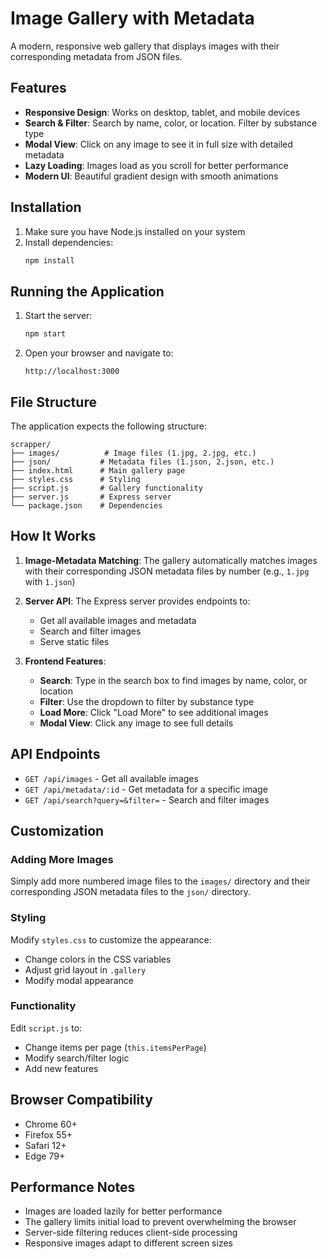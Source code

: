 # Image Gallery with Metadata

A modern, responsive web gallery that displays images with their corresponding metadata from JSON files.

## Features

- **Responsive Design**: Works on desktop, tablet, and mobile devices
- **Search & Filter**: Search by name, color, or location. Filter by substance type
- **Modal View**: Click on any image to see it in full size with detailed metadata
- **Lazy Loading**: Images load as you scroll for better performance
- **Modern UI**: Beautiful gradient design with smooth animations

## Installation

1. Make sure you have Node.js installed on your system
2. Install dependencies:
   ```bash
   npm install
   ```

## Running the Application

1. Start the server:
   ```bash
   npm start
   ```

2. Open your browser and navigate to:
   ```
   http://localhost:3000
   ```

## File Structure

The application expects the following structure:
```
scrapper/
├── images/          # Image files (1.jpg, 2.jpg, etc.)
├── json/           # Metadata files (1.json, 2.json, etc.)
├── index.html      # Main gallery page
├── styles.css      # Styling
├── script.js       # Gallery functionality
├── server.js       # Express server
└── package.json    # Dependencies
```

## How It Works

1. **Image-Metadata Matching**: The gallery automatically matches images with their corresponding JSON metadata files by number (e.g., `1.jpg` with `1.json`)

2. **Server API**: The Express server provides endpoints to:
   - Get all available images and metadata
   - Search and filter images
   - Serve static files

3. **Frontend Features**:
   - **Search**: Type in the search box to find images by name, color, or location
   - **Filter**: Use the dropdown to filter by substance type
   - **Load More**: Click "Load More" to see additional images
   - **Modal View**: Click any image to see full details

## API Endpoints

- `GET /api/images` - Get all available images
- `GET /api/metadata/:id` - Get metadata for a specific image
- `GET /api/search?query=&filter=` - Search and filter images

## Customization

### Adding More Images
Simply add more numbered image files to the `images/` directory and their corresponding JSON metadata files to the `json/` directory.

### Styling
Modify `styles.css` to customize the appearance:
- Change colors in the CSS variables
- Adjust grid layout in `.gallery`
- Modify modal appearance

### Functionality
Edit `script.js` to:
- Change items per page (`this.itemsPerPage`)
- Modify search/filter logic
- Add new features

## Browser Compatibility

- Chrome 60+
- Firefox 55+
- Safari 12+
- Edge 79+

## Performance Notes

- Images are loaded lazily for better performance
- The gallery limits initial load to prevent overwhelming the browser
- Server-side filtering reduces client-side processing
- Responsive images adapt to different screen sizes 